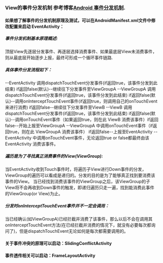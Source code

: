 ### View的事件分发机制  参考博客[Android 事件分发机制](https://blog.csdn.net/u012440207/article/details/87455960). 
#### 如果想了解事件的分发机制原理及测试，可以在AndroidManifest.xml文件中修改配置来启动 EventActivity：


##### 事件分发机制基本原理概述:
顶层View先逐层分发事件、再逐层选择消费事件、如果最底层View未消费事件，则从最底层开始逐步上报，最终可形成一个循环事件链路.



##### 具体事件分发流程如下：
 --EventActivity 调用dispatchTouchEvent分发事件(if返回true，该事件分发到此结束) if返回false(默认)--继续往下分发事件至ViewGroupA
 --ViewGroupA 调用dispatchTouchEvent分发事件(if返回true，该事件分发到此结束) if返回false(默认)--调用onInterceptTouchEvent事件(if返回true，则调用自己的onTouchEvent来进行消费) if返回false--继续往下分发事件至ViewB
 --ViewB 调用dispatchTouchEvent分发事件(if返回true，该事件分发到此结束) if返回false(默认)--调用onTouchEvent事件（如果返回true，则在此 ViewB 消费该事件）if返回false--开始上报至ViewGroupA
 --ViewGroupA 中调用onTouchEvent事件（if返回true，则在此 ViewGroupA 消费该事件） if返回false--上报至EventActivity
 --EventActivity 中调用onTouchEvent事件，无论返回true or false都最终由该 EventActivity 消费该事件。


 
##### 遍历是为了寻找真正消费事件的View(ViewGroup):
 当EventActivity收到Touch事件时，将遍历子View进行Down事件的分发，ViewGroup的遍历可以看成是递归的。分发的目的是为了能够真正找到要消费该事件的View。
 当已经找到消费该事件的ViewGroup之后，该ViewGroup的子View将不会再收到Down事件的触发，即递归遍历只走一遍，找到能消费此事件的ViewGroup(or View)为止。


 
##### 分发时onInterceptTouchEvent事件并不一定会调用：
 当已经确认(如ViewGroupA)已经拦截并消费了该事件，那么以后不会在调用其onInterceptTouchEvent方法(在已经拦截并消费的情况下，就没有必要每次都询问了)，但是dispatchTouchEvent无论如何是每次都需要调用的。



#### 关于事件冲突的原理可以启动：SlidingConflictActivity

#### 事件透传相关可以启动：FrameLayoutActivity

